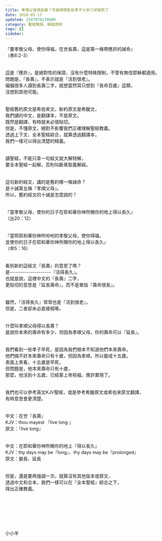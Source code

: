 ```yaml
---
title: 孝順父母得長壽？可是明明有些孝子七早八早就死了
date: 2018-05-17
updated: 1547970170000
category: 聖經無誤、解經原則
tags: []
sidebar: 
---
```


<p>『要孝敬父母，使你得福，在世長壽，這是第一條帶應許的誡命』<br/>（弗6:2-3）<br/><!--more--><br/><br/>這是『應許』，是絕對性的保證，沒有什麼特殊限制，不管有無信耶穌都適用。<br/>問題是，『長壽』，不表示就是『活到很老』。<br/>偏偏很多人讀到長壽二字，就想當然耳只想到『長命百歲』這類，<br/>沒想到其他可能。<br/><br/><br/>聖經舊約原文是希伯來文，新約原文是希臘文，<br/>我們讀的中文，是翻譯本，不是原文。<br/>既然是翻譯，有時就未必很貼切。<br/>但是，不懂原文，絕對不影響我們正確理解聖經教義。<br/>透過上下文、全本聖經綜合，就算透過翻譯本，<br/>我們一樣可以得出清楚的精義。<br/><br/><br/>讀聖經，不能只拿一句經文就大解特解，<br/>要全本聖經一起解，否則叫斷章取義解經。<br/><br/><br/>這句新約經文，講的是舊約哪一條誡命？<br/>是十誡第五條『孝順父母』。<br/>所以，舊約經文的十誡是怎麼說的？<br/><br/><br/>『當孝敬父母，使你的日子在耶和華你神所賜你的地上得以長久』<br/>（出20：12）<br/><br/><br/>『當照耶和華你神所吩咐的孝敬父母，使你得福，<br/>並使你的日子在耶和華你神所賜你的地上得以長久』<br/>（申5：16）<br/><br/><br/>看到新約這經文『長壽』的意思了嗎？<br/>是--------------------『活得長久』。<br/>也就是說，這裡中文的『長壽』二字，<br/>更貼切的意思是『延長壽命』，而不是單指『壽命很長』。<br/><br/><br/>雖然，『活得長久』常常也是『活到很老』，<br/>但是，二者卻未必直接相等。<br/><br/><br/>什麼叫孝順父母得以長壽？<br/>是說你本來的壽命有多少，但因為孝順父母，你的壽命可以『延長』。<br/><br/><br/>我們看到一些孝子早死，是因為我們根本不知道他們本來壽命。<br/>他們搞不好本來壽命只有十歲，但因為孝順，所以變成十五歲。<br/>表面上來看，十五歲是早死，<br/>但問題是，他本來壽命只有十歲，<br/>那麼，他活到十五歲，已經蒙上帝祝福，應許實現了。<br/><br/><br/>我們也可以參考英文KJV聖經，或是參考希臘原文或希伯來原文翻譯，<br/>有時意思會更清楚。<br/><br/><br/>中文：在世『長壽』<br/>KJV：thou mayest 『live long 』<br/>原文：『live long』<br/><br/><br/>中文：在耶和華你神所賜你的地上『得以長久』<br/>KJV：thy days may be『long』、thy days may be『prolonged』<br/>原文：變長、延長<br/><br/><br/>但是，還是要再強調一次，就算沒有其他版本或原文，<br/>透過中文和合本，我們一樣可以在『全本聖經』綜合之下，<br/>得出正確教義。<br/> <br/><br/><br/><br/><br/><br/><br/>小小羊<br/><br/></p>